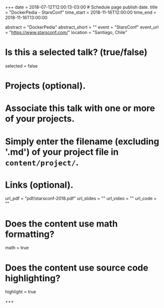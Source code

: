 +++
date = 2018-07-12T12:00:13-03:00  # Schedule page publish date.
title = "DockerPedia - StarsConf"
time_start = 2018-11-16T12:00:00
time_end = 2018-11-16T13:00:00


abstract = "DockerPedia"
abstract_short = ""
event = "StarsConf"
event_url = "https://www.starsconf.com/"
location = "Santiago, Chile"

# Is this a selected talk? (true/false)
selected = false

# Projects (optional).
#   Associate this talk with one or more of your projects.
#   Simply enter the filename (excluding '.md') of your project file in `content/project/`.

# Links (optional).
url_pdf = "pdf/starsconf-2018.pdf"
url_slides = ""
url_video = ""
url_code = ""

# Does the content use math formatting?
math = true

# Does the content use source code highlighting?
highlight = true



+++
